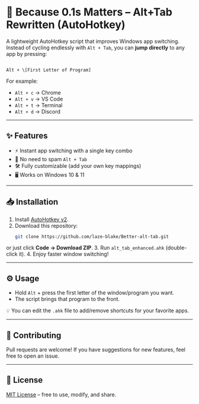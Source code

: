 # 🔄 Because 0.1s Matters – Alt+Tab Rewritten (AutoHotkey)

A lightweight AutoHotkey script that improves Windows app switching.  
Instead of cycling endlessly with `Alt + Tab`, you can **jump directly** to any app by pressing:

```

Alt + \[First Letter of Program]

````

For example:
- `Alt + c` → Chrome
- `Alt + v` → VS Code
- `Alt + t` → Terminal
- `Alt + d` → Discord

---

## ✨ Features
- ⚡ Instant app switching with a single key combo
- 🎯 No need to spam `Alt + Tab`
- 🛠️ Fully customizable (add your own key mappings)
- 🖥️ Works on Windows 10 & 11

---

## 📥 Installation
1. Install [AutoHotkey v2](https://www.autohotkey.com/).
2. Download this repository:
   ```bash
   git clone https://github.com/laze-blake/Better-alt-tab.git

or just click **Code → Download ZIP**.
3. Run `alt_tab_enhanced.ahk` (double-click it).
4. Enjoy faster window switching!

---

## ⚙️ Usage

* Hold `Alt` + press the first letter of the window/program you want.
* The script brings that program to the front.

💡 You can edit the `.ahk` file to add/remove shortcuts for your favorite apps.

---

## 🚀 Contributing

Pull requests are welcome! If you have suggestions for new features, feel free to open an issue.

---

## 📜 License

[MIT License](LICENSE) – free to use, modify, and share.
